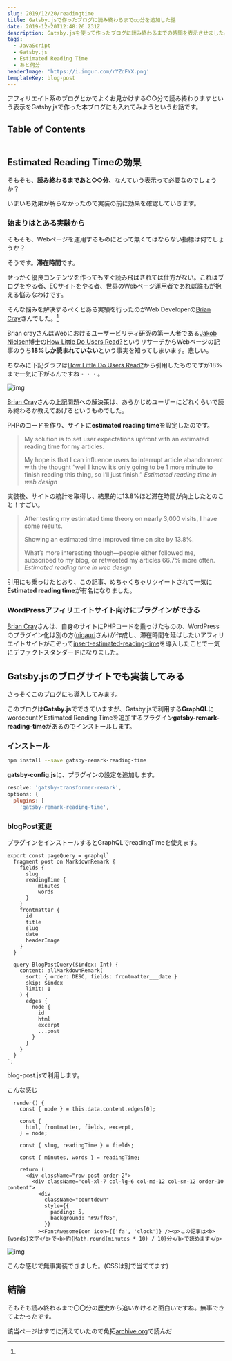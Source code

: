 ```yaml
---
slug: 2019/12/20/readingtime
title: Gatsby.jsで作ったブログに読み終わるまで○○分を追加した話
date: 2019-12-20T12:48:26.231Z
description: Gatsby.jsを使って作ったブログに読み終わるまでの時間を表示させました。ついでにEstimated Reading Timeの歴史も深ぼっていきます。
tags:
  - JavaScript
  - Gatsby.js
  - Estimated Reading Time
  - あと何分
headerImage: 'https://i.imgur.com/rYZdFYX.png'
templateKey: blog-post
---
```


アフィリエイト系のブログとかでよくお見かけする○○分で読み終わりますという表示をGatsby.jsで作った本ブログにも入れてみようというお話です。

## Table of Contents

```toc

```

## Estimated Reading Timeの効果

そもそも、**読み終わるまであと○○分**、なんていう表示って必要なのでしょうか？

いまいち効果が解らなかったので実装の前に効果を確認していきます。

### 始まりはとある実験から

そもそも、Webページを運用するものにとって無くてはならない指標は何でしょうか？

そうです。**滞在時間**です。

せっかく優良コンテンツを作ってもすぐ読み飛ばされては仕方がない。これはブログをやる者、ECサイトをやる者、世界のWebページ運用者であれば誰もが抱える悩みなわけです。

そんな悩みを解決するべくとある実験を行ったのがWeb Developerの[Brian Cray](https://www.linkedin.com/in/briancray)さんでした。[^gyotaku]

Brian crayさんはWebにおけるユーザービリティ研究の第一人者である[Jakob Nielsen](https://www.nngroup.com/people/jakob-nielsen/)博士の[How Little Do Users Read?](https://www.nngroup.com/articles/how-little-do-users-read/)というリサーチからWebページの記事のうち**18%しか読まれていない**という事実を知ってしまいます。悲しい。

ちなみに下記グラフは[How Little Do Users Read?](https://www.nngroup.com/articles/how-little-do-users-read/)から引用したものですが18%まで一気に下がるんですね・・・。

![img](https://media.nngroup.com/media/editor/alertbox/percent-of-text-read.gif)

[Brian Cray](https://www.linkedin.com/in/briancray)さんの上記問題への解決策は、あらかじめユーザーにどれくらいで読み終わるか教えてあげるというものでした。

PHPのコードを作り、サイトに**estimated reading time**を設定したのです。

> My solution is to set user expectations upfront with an estimated reading time for my articles. 
>
> My hope is that I can influence users to interrupt article abandonment with the thought “well I know it’s only going to be 1 more minute to finish reading this thing, so I’ll just finish.” <cite>Estimated reading time in web design</cite>

実装後、サイトの統計を取得し、結果的に13.8%ほど滞在時間が向上したとのこと！すごい。

> After testing my estimated time theory on nearly 3,000 visits, I have some results. 
>
> Showing an estimated time improved time on site by 13.8%. 
>
> What’s more interesting though—people either followed me, subscribed to my blog, or retweeted my articles 66.7% more often. <cite>Estimated reading time in web design</cite>

引用にも乗っけたとおり、この記事、めちゃくちゃリツイートされて一気に**Estimated reading time**が有名になりました。

### WordPressアフィリエイトサイト向けにプラグインができる

[Brian Cray](https://www.linkedin.com/in/briancray)さんは、自身のサイトにPHPコードを乗っけたものの、WordPressのプラグイン化は別の方([nigauri](https://www.nigauri.me/)さん)が作成し、滞在時間を延ばしたいアフィリエイトサイトがこぞって[insert-estimated-reading-time](https://ja.wordpress.org/plugins/insert-estimated-reading-time/)を導入したことで一気にデファクトスタンダードになりました。

## Gatsby.jsのブログサイトでも実装してみる

さっそくこのブログにも導入してみます。

このブログは**Gatsby.js**でできていますが、Gatsby.jsで利用する**GraphQL**にwordcountとEstimated Reading Timeを追加するプラグイン**gatsby-remark-reading-time**があるのでインストールします。

### インストール

```bash
npm install --save gatsby-remark-reading-time
```

**gatsby-config.js**に、プラグインの設定を追加します。

```javascript
resolve: 'gatsby-transformer-remark',
options: {
  plugins: [
    'gatsby-remark-reading-time',
```

### blogPost変更

プラグインをインストールするとGraphQLでreadingTimeを使えます。

```javascript{numberLines: 1}{5-7}
export const pageQuery = graphql`
  fragment post on MarkdownRemark {
    fields {
      slug
      readingTime {
          minutes
          words
      }
    }
    frontmatter {
      id
      title
      slug
      date
      headerImage
    }
  }

  query BlogPostQuery($index: Int) {
    content: allMarkdownRemark(
      sort: { order: DESC, fields: frontmatter___date }
      skip: $index
      limit: 1
    ) {
      edges {
        node {
          id
          html
          excerpt
          ...post
        }
      }
    }
  }
`;
```

blog-post.jsで利用します。

こんな感じ

```javascript{numberLines: 1}{21}
  render() {
    const { node } = this.data.content.edges[0];

    const {
      html, frontmatter, fields, excerpt,
    } = node;

    const { slug, readingTime } = fields;

    const { minutes, words } = readingTime;

    return (
      <div className="row post order-2">
        <div className="col-xl-7 col-lg-6 col-md-12 col-sm-12 order-10 content">
          <div
            className="countdown"
            style={{
              padding: 5,
              background: '#97ff85',
            }}
          ><FontAwesomeIcon icon={['fa', 'clock']} /><p>この記事は<b>{words}文字</b>で<b>約{Math.round(minutes * 10) / 10}分</b>で読めます</p>
```

![img](https://i.imgur.com/rYZdFYX.png)

こんな感じで無事実装できました。(CSSは別で当ててます)

## 結論

そもそも読み終わるまで〇〇分の歴史から追いかけると面白いですね。無事できてよかったです。

[^gyotaku]:
  該当ページはすでに消えていたので魚拓[archive.org](http://web.archive.org/web/20120414184643/http://briancray.com/2010/04/09/estimated-reading-time-web-design/)で読んだ




